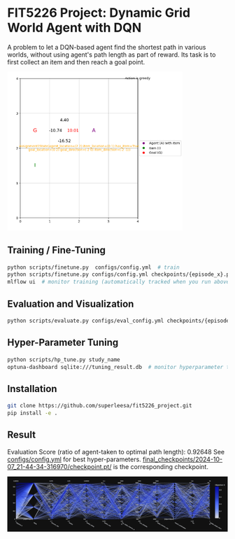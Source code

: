 # FIT5226 Project: Dynamic Grid World Agent with DQN
A problem to let a DQN-based agent find the shortest path in various worlds, without using agent's path length as part of reward. Its task is to first collect an item and then reach a goal point.

<img src="docs/sample_grid_world.png" alt="Grid World Image" width="400"/>

## Training / Fine-Tuning
```bash
python scripts/finetune.py  configs/config.yml  # train
python scripts/finetune.py configs/config.yml checkpoints/{episode_x}.pt  # fine-tune
mlflow ui  # monitor training (automatically tracked when you run above command)
```

## Evaluation and Visualization
```bash
python scripts/evaluate.py configs/eval_config.yml checkpoints/{episode_x}.pt
```

## Hyper-Parameter Tuning
```bash
python scripts/hp_tune.py study_name
optuna-dashboard sqlite:///tuning_result.db  # monitor hyperparameter tuning
```

## Installation
```bash
git clone https://github.com/superleesa/fit5226_project.git
pip install -e .
```

## Result
Evaluation Score (ratio of agent-taken to optimal path length): 0.92648
See [configs/config.yml](configs/config.yml) for best hyper-parameters.
[final_checkpoints/2024-10-07_21-44-34-316970/checkpoint.pt/](final_checkpoints/2024-10-07_21-44-34-316970/checkpoint.pt/) is the corresponding checkpoint.

![Parallel Coordinate Plot](docs/hp_parallel_coordinate_plot.png)